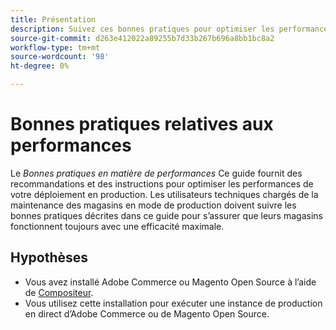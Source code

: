 ```yaml
---
title: Présentation
description: Suivez ces bonnes pratiques pour optimiser les performances de votre déploiement Adobe Commerce ou Magento Open Source.
source-git-commit: d263e412022a89255b7d33b267b696a8bb1bc8a2
workflow-type: tm+mt
source-wordcount: '98'
ht-degree: 0%

---
```



# Bonnes pratiques relatives aux performances

Le _Bonnes pratiques en matière de performances_ Ce guide fournit des recommandations et des instructions pour optimiser les performances de votre déploiement en production. Les utilisateurs techniques chargés de la maintenance des magasins en mode de production doivent suivre les bonnes pratiques décrites dans ce guide pour s’assurer que leurs magasins fonctionnent toujours avec une efficacité maximale.

## Hypothèses

* Vous avez installé Adobe Commerce ou Magento Open Source à l’aide de [Compositeur](../installation/composer.md).
* Vous utilisez cette installation pour exécuter une instance de production en direct d’Adobe Commerce ou de Magento Open Source.

